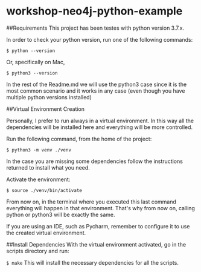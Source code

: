 # workshop-neo4j-python-example
##Requirements
This project has been testes with python version 3.7.x.

In order to check your python version, run one of the following commands:

`
$ python --version
`

Or, specifically on Mac,

`
$ python3 --version
` 

In the rest of the Readme.md we will use the python3 case since it is the most common scenario and it works in any case 
(even though you have multiple python versions installed) 
 
##Virtual Environment Creation

Personally, I prefer to run always in a virtual environment. 
In this way all the dependencies will be installed here and everything will be more controlled. 

Run the following command, from the home of the project:

`
$ python3 -m venv ./venv
`

In the case you are missing some dependencies follow the instructions returned to install what you need.

Activate the environment:

`
$ source ./venv/bin/activate
`

From now on, in the terminal where you executed this last command everything will happen in that environment.
That's why from now on, calling python or python3 will be exactly the same.

If you are using an IDE, such as Pycharm, remember to configure it to use the created virtual environment.  

##Install Dependencies
With the virtual environment activated, go in the scripts directory and run:

`
$ make
`
 This will install the necessary dependencies for all the scripts.
